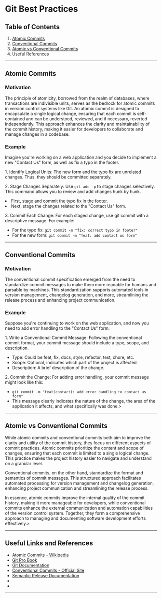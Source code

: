 <h1>Git Best Practices</h1>
<h2>Table of Contents</h2>
<ol>
<li>
        <a href="#atomic-commits">Atomic Commits</a>
</li>
<li>
        <a href="#conventional-commits">Conventional Commits</a>
</li>
<li>
        <a href="#atomic-vs-conventional">Atomic vs Conventional Commits</a>
</li>
<li>
        <a href="#references">Useful References</a>
</li>
</ol>
<hr>
<h2 id="atomic-commits">Atomic Commits</h2>
<h3>Motivation</h3>
<p>
The principle of atomicity, borrowed from the realm of databases, where transactions are indivisible units, serves as the bedrock for atomic commits in version control systems like Git. An atomic commit is designed to encapsulate a single logical change, ensuring that each commit is self-contained and can be understood, reviewed, and if necessary, reverted independently. This approach enhances the clarity and maintainability of the commit history, making it easier for developers to collaborate and manage changes in a codebase.
</p>
<h3>Example</h3>
<p>
Imagine you're working on a web application and you decide to implement a new "Contact Us" form, as well as fix a typo in the footer.
</p>
<p>
1. Identify Logical Units: The new form and the typo fix are unrelated changes. Thus, they should be committed separately.
</p>
<p>
2. Stage Changes Separately: Use <code>git add -p</code> to stage changes selectively. This command allows you to review and add changes hunk by hunk.
</p>
<li>
First, stage and commit the typo fix in the footer.
</li>
<li>
Next, stage the changes related to the "Contact Us" form.
</li>
<p>
3. Commit Each Change: For each staged change, use git commit with a descriptive message. For example:
</p>
<ul>
<li>
For the typo fix: <code>git commit -m "fix: correct typo in footer"</code>
</li>
<li>
For the new form: <code>git commit -m "feat: add contact us form"</code>
</li>
</ul>
<hr>
<h2 id="conventional-commits">Conventional Commits</h2>
<h3>Motivation</h3>
<p>
The conventional commit specification emerged from the need to standardize commit messages to make them more readable for humans and parsable by machines. This standardization supports automated tools in version management, changelog generation, and more, streamlining the release process and enhancing project communication.
</p>
<h3>Example</h3>
<p>
Suppose you're continuing to work on the web application, and now you need to add error handling to the "Contact Us" form.
</p>
<p>
1. Write a Conventional Commit Message: Following the conventional commit format, your commit message should include a type, scope, and description.
</p>
<ul>
<li>
Type: Could be feat, fix, docs, style, refactor, test, chore, etc.
</li>
<li>
Scope: Optional, indicates which part of the project is affected.
</li>
<li>
Description: A brief description of the change.
</li>
</ul>
<p>
2. Commit the Change: For adding error handling, your commit message might look like this:
</p>
<ul>
<li>
<code>git commit -m "feat(contact): add error handling to contact us form"</code>
</li>
<li>
This message clearly indicates the nature of the change, the area of the application it affects, and what specifically was done.>
</li>
</ul>
<hr>
<h2 id="atomic-vs-conventional">Atomic vs Conventional Commits</h2>
<p>
While atomic commits and conventional commits both aim to improve the clarity and utility of the commit history, they focus on different aspects of commit practices. Atomic commits prioritize the content and scope of changes, ensuring that each commit is limited to a single logical change. This practice makes the project history easier to navigate and understand on a granular level.
</p>
<p>
Conventional commits, on the other hand, standardize the format and semantics of commit messages. This structured approach facilitates automated processing for version management and changelog generation, enhancing project communication and streamlining the release process.
</p>
<p>
In essence, atomic commits improve the internal quality of the commit history, making it more manageable for developers, while conventional commits enhance the external communication and automation capabilities of the version control system. Together, they form a comprehensive approach to managing and documenting software development efforts effectively.>
</p>
<hr>
<h2 id="references">Useful Links and References</h2>
<ul>
    <li>
        <a href="https://en.wikipedia.org/wiki/Atomic_commit" target="_blank">Atomic Commits - Wikipedia</a>
    </li>
    <li>
        <a href="https://git-scm.com/book/en/v2" target="_blank">Git Pro Book</a>
    </li>
    <li>
        <a href="https://git-scm.com/docs/git-add" target="_blank">Git Documentation</a>
    </li>
    <li>
        <a href="https://www.conventionalcommits.org/en/v1.0.0/" target="_blank">Conventional Commits - Official Site</a>
    </li>
    <li>
        <a href="https://semantic-release.gitbook.io/semantic-release/" target="_blank">Semantic Release Documentation</a>
    </li>
    <li>
        <a href="" target="_blank"></a>
    </li>
    <li>
        <a href="" target="_blank"></a>
    </li>
</ul>
<hr>

